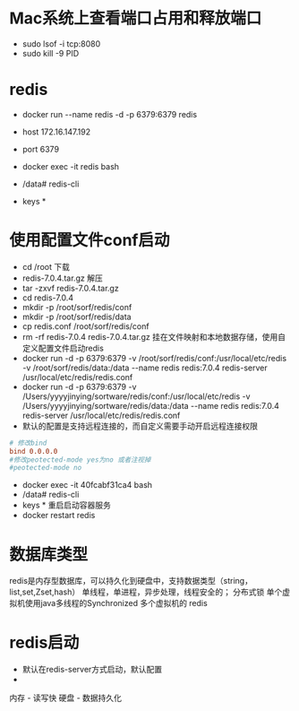 # Mac系统上查看端口占用和释放端口
- sudo lsof -i tcp:8080
- sudo kill -9 PID
# redis
- docker run --name redis -d -p 6379:6379 redis
- host 172.16.147.192
- port 6379

- docker exec -it redis bash
- /data# redis-cli
- keys *

# 使用配置文件conf启动
- cd /root
下载
- redis-7.0.4.tar.gz
解压
- tar -zxvf redis-7.0.4.tar.gz
- cd redis-7.0.4
- mkdir -p /root/sorf/redis/conf
- mkdir -p /root/sorf/redis/data
- cp redis.conf /root/sorf/redis/conf
- rm -rf redis-7.0.4  redis-7.0.4.tar.gz
挂在文件映射和本地数据存储，使用自定义配置文件启动redis
- docker run -d -p 6379:6379 -v /root/sorf/redis/conf:/usr/local/etc/redis -v /root/sorf/redis/data:/data --name redis redis:7.0.4 redis-server /usr/local/etc/redis/redis.conf
- docker run -d -p 6379:6379 -v /Users/yyyyjinying/sortware/redis/conf:/usr/local/etc/redis -v /Users/yyyyjinying/sortware/redis/data:/data --name redis redis:7.0.4 redis-server /usr/local/etc/redis/redis.conf
- 默认的配置是支持远程连接的，而自定义需要手动开启远程连接权限
```redis.conf
# 修改bind
bind 0.0.0.0
#修改peotected-mode yes为no 或者注视掉
#peotected-mode no
```
- docker exec -it 40fcabf31ca4 bash
- /data# redis-cli
- keys *
重启启动容器服务
- docker restart redis

# 数据库类型
redis是内存型数据库，可以持久化到硬盘中，支持数据类型（string，list,set,Zset,hash）
单线程，单进程，异步处理，线程安全的；
分布式锁
单个虚拟机使用java多线程的Synchronized
多个虚拟机的 redis

# redis启动
- 默认在redis-server方式启动，默认配置
- 
内存 - 读写快
硬盘 - 数据持久化


